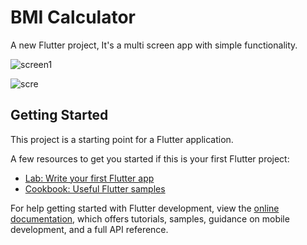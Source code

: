 # BMI Calculator
A new Flutter project, It's a multi screen app with simple functionality.

![screen1](https://github.com/user-attachments/assets/19978785-5ccc-400d-a9b9-d9fc48fc82fb) 


![scre](https://github.com/user-attachments/assets/cd5c94c7-6a44-4ddf-a5ab-ffd2f3e6fa4e)

## Getting Started

This project is a starting point for a Flutter application.

A few resources to get you started if this is your first Flutter project:

- [Lab: Write your first Flutter app](https://docs.flutter.dev/get-started/codelab)
- [Cookbook: Useful Flutter samples](https://docs.flutter.dev/cookbook)

For help getting started with Flutter development, view the
[online documentation](https://docs.flutter.dev/), which offers tutorials,
samples, guidance on mobile development, and a full API reference.
